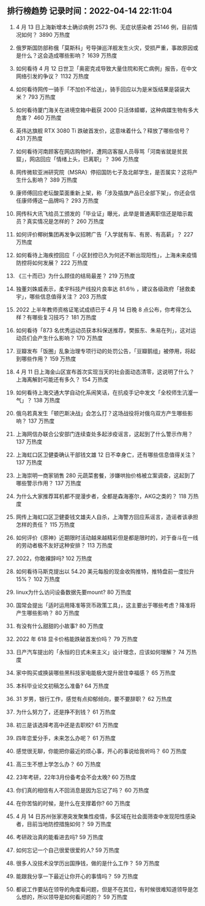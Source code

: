 
## 排行榜趋势 记录时间：2022-04-14 22:11:04
  
  1. 4 月 13 日上海新增本土确诊病例 2573 例、无症状感染者 25146 例，目前情况如何？ 3890 万热度
    
  2. 俄罗斯国防部称俄「莫斯科」号导弹巡洋舰发生火灾，受损严重，事故原因或是什么？这会造成哪些影响？ 1639 万热度
    
  3. 如何看待 4 月 12 日世卫「奥密克戎导致大量住院和死亡病例」报告，在中文网络引发的争议？ 1132 万热度
    
  4. 如何看待网传一骑手「不加价不给送」，骑手回应以为是米饭结果是袋装大米？ 793 万热度
    
  5. 如何看待厦门海关在进境空箱中截获 2000 只活体蟑螂，这种病媒生物有多大危害？ 460 万热度
    
  6. 英伟达旗舰 RTX 3080 Ti 跌破首发价，这意味着什么？释放了哪些信号？ 431 万热度
    
  7. 如何看待河南顾客在网店购物时，遭网店客服人员辱骂「河南省就是贫民窟」，网店回应「情绪上头，已离职」？ 396 万热度
    
  8. 网传微软亚洲研究院（MSRA）停招国防七子及北邮学生，是否属实？这将产生什么影响？ 389 万热度
    
  9. 康师傅回应老坛酸菜面重新上架，称「涉及插旗产品已全部下架」，你还会信任康师傅这一品牌吗？ 293 万热度
    
  10. 网传科大讯飞给员工颁发的「毕业证」曝光，此举是普通离职信还是暗示裁员？真实情况是怎样的？ 260 万热度
    
  11. 如何评价椰树集团再发争议招聘广告「入学就有车、有房、有高薪」？ 227 万热度
    
  12. 如何看待上海疾控回应「 小区封控已久为何还不断出现阳性」，上海未来疫情防控将如何发展？ 222 万热度
    
  13. 《三十而已》为什么顾佳的结局最差？ 219 万热度
    
  14. 独董刘姝威表示，柔宇科技产线投片良率达 81.6％ ，建议各级政府「拯救柔宇」，哪些信息值得关注？ 203 万热度
    
  15. 2022 上半年教师资格证笔试成绩已于 4 月 14 日晚 8 点公布，你考得怎么样？有哪些复习技巧？ 181 万热度
    
  16. 如何看待「873 名优秀运动员获本科保送推荐，樊振东、朱易在列」，这对运动员们会产生什么影响？ 170 万热度
    
  17. 豆瓣发布「饭圈」乱象治理专项行动的处罚公告，「豆瓣鹅组」被停用，将起到哪些作用？ 159 万热度
    
  18. 4 月 11 日上海金山区宣布首次实现当天的社会面动态清零，这说明了什么？上海离解封可能还有多久？ 154 万热度
    
  19. 如何看待上海交通大学自动化系闹笑话，在抗疫手记中发文「全校师生沆瀣一气」？ 138 万热度
    
  20. 俄乌若真发生「顿巴斯决战」会怎么打？这场战役将对俄乌双方产生哪些影响？ 137 万热度
    
  21. 上海网信办联合公安部门连续查处多起涉疫谣言，这起到了什么警示作用？ 137 万热度
    
  22. 上海虹口区卫健委确认干部钱文雄 12 日不幸身亡，还有哪些信息值得关注？ 137 万热度
    
  23. 上海崇明一商家销售 280 元蔬菜套餐，涉嫌哄抬价格被立案调查，这起到了哪些警示作用？ 137 万热度
    
  24. 为什么大家推荐耳机都不提漫步者，全都是森海塞尔，AKG之类的？ 118 万热度
    
  25. 网传上海虹口区卫健委钱文雄夫人自杀，上海警方回应系谣言，造谣者该承担怎样的责任？ 115 万热度
    
  26. 如何评价《原神》近期限时活动越来越精彩但是都是限时的，对于奋斗在一线的劳动者极不友好这种安排？ 113 万热度
    
  27. 2022，你敢裸辞吗? 102 万热度
    
  28. 如何看待马斯克提出以 54.20 美元每股的现金收购推特，推特盘前一度拉升 15%？ 102 万热度
    
  29. linux为什么访问设备数据先要mount? 80 万热度
    
  30. 国常会提出「适时运用降准等货币政策工具」，这主要出于哪些考虑？降准将产生哪些影响？ 80 万热度
    
  31. 有没有什么甜甜的小故事? 80 万热度
    
  32. 2022 年 618 显卡价格能跌破首发价吗？ 79 万热度
    
  33. 日产汽车提出的「永恒的日式未来主义」设计理念，应该如何理解？ 74 万热度
    
  34. 家中购买或换装哪些黑科技家电能极大提升居住幸福感？ 65 万热度
    
  35. 本科毕业论文初稿怎么准备? 64 万热度
    
  36. 31 岁男，银行工作，感觉有点抑郁倾向，要不要辞职？ 62 万热度
    
  37. 为什么努力了，还是挣不到钱？ 61 万热度
    
  38. 初三是该选择考高中还是去职校? 61 万热度
    
  39. 四年恋爱分手，未来怎么办呢？ 61 万热度
    
  40. 感觉很无聊，你能把你最近的烦心事，开心的事说给我听吗？ 60 万热度
    
  41. 高三生不想上学怎么办？ 60 万热度
    
  42. 23年考研，22年3月份备考会不会太晚? 60 万热度
    
  43. 你们真的相信有人不回消息是因为忘记了吗？ 60 万热度
    
  44. 在你苦恼的时候，是什么在支撑着你? 60 万热度
    
  45. 4 月 14 日苏州张家港突发聚集性疫情，多区域在社会面筛查中发现阳性感染者，目前当地防控措施如何？ 59 万热度
    
  46. 考研政治真的能看进去吗? 59 万热度
    
  47. 如何忘记一个自己很爱很爱的人? 59 万热度
    
  48. 很多人没技术没学历出国挣钱，做的是什么工作？ 59 万热度
    
  49. 能跟我分享一下最近让你开心的事情吗？ 59 万热度
    
  50. 都说工作要站在领导的角度看问题，但是不在其位，有时候很难知道领导是怎么想的，所以领导是如何看问题的？ 59 万热度
    